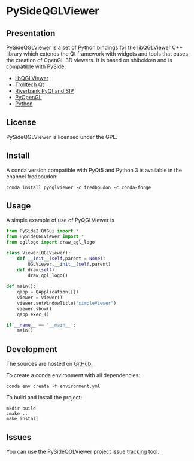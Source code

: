 # PySideQGLViewer

## Presentation


PySideQGLViewer is a set of Python bindings for the [libQGLViewer](http://artis.imag.fr/~Gilles.Debunne/QGLViewer/) C++ library which extends the Qt framework with widgets and tools that eases the creation of OpenGL 3D viewers. It is based on shibokken and is compatible with PySide.

  * [libQGLViewer](http://artis.imag.fr/~Gilles.Debunne/QGLViewer/)
  * [Trolltech Qt](http://www.trolltech.com)
  * [Riverbank PyQt and SIP](http://www.riverbankcomputing.co.uk/pyqt/)
  * [PyOpenGL](http://pyopengl.sourceforge.net/)
  * [Python](http://www.python.org)


## License 

PySideQGLViewer is licensed under the GPL.


## Install

A conda version compatible with PyQt5 and Python 3 is available in the channel fredboudon:

`conda install pyqglviewer -c fredboudon -c conda-forge`


## Usage

A simple example of use of PyQGLViewer is

```python
from PySide2.QtGui import *
from PySideQGLViewer import *
from qgllogo import draw_qgl_logo

class Viewer(QGLViewer):
    def __init__(self,parent = None):
        QGLViewer.__init__(self,parent)
    def draw(self):
        draw_qgl_logo()
  
def main():
    qapp = QApplication([])
    viewer = Viewer()
    viewer.setWindowTitle("simpleViewer")
    viewer.show()
    qapp.exec_()

if __name__ == '__main__':
    main()
```

## Development 

The sources are hosted on [GitHub](https://github.com/fredboudon/PySideQGLViewer). 

To create a conda environment with all dependencies:

```
conda env create -f environment.yml
```

To build and install the project:

```
mkdir build
cmake ..
make install
```


## Issues

You can use the PySideQGLViewer project [issue tracking tool](https://github.com/fredboudon/PySideQGLViewer/issues).



